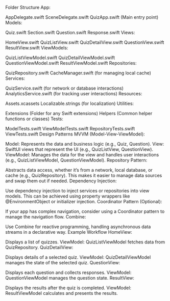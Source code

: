 
Folder Structure
App:

AppDelegate.swift
SceneDelegate.swift
QuizApp.swift (Main entry point)
Models:

Quiz.swift
Section.swift
Question.swift
Response.swift
Views:

HomeView.swift
QuizListView.swift
QuizDetailView.swift
QuestionView.swift
ResultView.swift
ViewModels:

QuizListViewModel.swift
QuizDetailViewModel.swift
QuestionViewModel.swift
ResultViewModel.swift
Repositories:

QuizRepository.swift
CacheManager.swift (for managing local cache)
Services:

QuizService.swift (for network or database interactions)
AnalyticsService.swift (for tracking user interactions)
Resources:

Assets.xcassets
Localizable.strings (for localization)
Utilities:

Extensions (Folder for any Swift extensions)
Helpers (Common helper functions or classes)
Tests:

ModelTests.swift
ViewModelTests.swift
RepositoryTests.swift
ViewTests.swift
Design Patterns
MVVM (Model-View-ViewModel):

Model: Represents the data and business logic (e.g., Quiz, Question).
View: SwiftUI views that represent the UI (e.g., QuizListView, QuestionView).
ViewModel: Manages the data for the view and handles user interactions (e.g., QuizListViewModel, QuestionViewModel).
Repository Pattern:

Abstracts data access, whether it’s from a network, local database, or cache (e.g., QuizRepository). This makes it easier to manage data sources and swap them out if needed.
Dependency Injection:

Use dependency injection to inject services or repositories into view models. This can be achieved using property wrappers like @EnvironmentObject or initializer injection.
Coordinator Pattern (Optional):

If your app has complex navigation, consider using a Coordinator pattern to manage the navigation flow.
Combine:

Use Combine for reactive programming, handling asynchronous data streams in a declarative way.
Example Workflow
HomeView:

Displays a list of quizzes.
ViewModel: QuizListViewModel fetches data from QuizRepository.
QuizDetailView:

Displays details of a selected quiz.
ViewModel: QuizDetailViewModel manages the state of the selected quiz.
QuestionView:

Displays each question and collects responses.
ViewModel: QuestionViewModel manages the question state.
ResultView:

Displays the results after the quiz is completed.
ViewModel: ResultViewModel calculates and presents the results.
